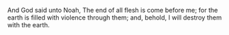 And God said unto Noah, The end of all flesh is come before me; for the earth is filled with violence through them; and, behold, I will destroy them with the earth.
